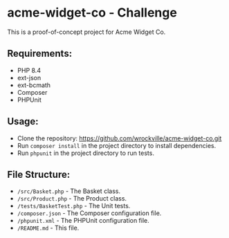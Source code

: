# acme-widget-co - Challenge

This is a proof-of-concept project for Acme Widget Co.

## Requirements:

* PHP 8.4
* ext-json
* ext-bcmath
* Composer
* PHPUnit

## Usage:
* Clone the repository: https://github.com/wrockville/acme-widget-co.git
* Run `composer install` in the project directory to install dependencies.
* Run `phpunit` in the project directory to run tests.

## File Structure:
* `/src/Basket.php` - The Basket class.
* `/src/Product.php` - The Product class.
* `/tests/BasketTest.php` - The Unit tests.
* `/composer.json` - The Composer configuration file.
* `/phpunit.xml` - The PHPUnit configuration file.
* `/README.md` - This file.